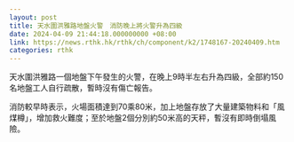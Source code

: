 ```yaml
---
layout: post
title: 天水圍洪雅路地盤火警　消防晚上將火警升為四級
date: 2024-04-09 21:44:18.000000000 +08:00
link: https://news.rthk.hk/rthk/ch/component/k2/1748167-20240409.htm
categories: rthk
---
```


天水圍洪雅路一個地盤下午發生的火警，在晚上9時半左右升為四級，全部約150名地盤工人自行疏散，暫時沒有傷亡報告。

消防較早時表示，火場面積達到70乘80米，加上地盤存放了大量建築物料和「風煤樽」，增加救火難度；至於地盤2個分別約50米高的天秤，暫沒有即時倒塌風險。

